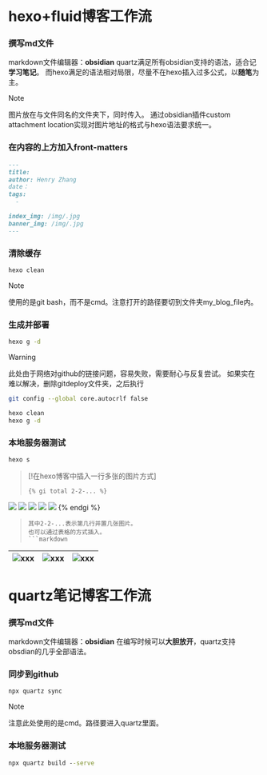 # hexo+fluid博客工作流

### 撰写md文件
markdown文件编辑器：**obsidian**
quartz满足所有obsidian支持的语法，适合记**学习笔记**。
而hexo满足的语法相对局限，尽量不在hexo插入过多公式，以**随笔**为主。

>[!Note]
图片放在与文件同名的文件夹下，同时传入。
通过obsidian插件custom attachment location实现对图片地址的格式与hexo语法要求统一。
### 在内容的上方加入front-matters
```markdown
---
title: 
author: Henry Zhang
date：
tags:
  - 

index_img: /img/.jpg
banner_img: /img/.jpg
---
```
### 清除缓存
```bash
hexo clean
```

>[!Note]
使用的是git bash，而不是cmd。注意打开的路径要切到文件夹my_blog_file内。
### 生成并部署
```bash
hexo g -d
```

>[!warning]
>此处由于网络对github的链接问题，容易失败，需要耐心与反复尝试。
>如果实在难以解决，删除gitdeploy文件夹，之后执行
>```bash
>git config --global core.autocrlf false
>
>hexo clean
>hexo g -d

### 本地服务器测试
```bash
hexo s
```

>[!在hexo博客中插入一行多张的图片方式]
>```markdown
>{% gi total 2-2-... %}
  ![](url)
  ![](url)
  ![](url)
  ![](url)
  ![](url)
{% endgi %}
>```
>其中2-2-...表示第几行并置几张图片。
>也可以通过表格的方式插入。
>```markdown
| ![xxx](\images\xxx.jpg) | ![xxx](\images\xxx.jpg) | ![xxx](\images\xxx.jpg) |
| --- | ---| --- |

# quartz笔记博客工作流
### 撰写md文件
markdown文件编辑器：**obsidian**
在编写时候可以**大胆放开**，quartz支持obsdian的几乎全部语法。
### 同步到github
```cmd
npx quartz sync
```

>[!Note]
注意此处使用的是cmd。路径要进入quartz里面。
### 本地服务器测试
```cmd
npx quartz build --serve
```
